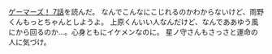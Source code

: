 [ゲーマーズ！ 7話](http://www.fujimishobo.co.jp/beyond/trial/gamers07trial.html)を読んだ。
なんでこんなにこじれるのかわからないけど、雨野くんもっとちゃんとしようよ。
上原くんいい人なんだけど、なんでああゆう風にから回るのか...。心身ともにイケメンなのに。
星ノ守さんもさっさと運命の人に気づけ。
